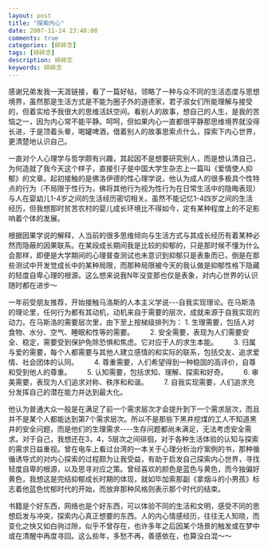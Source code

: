```yaml
---
layout: post
title: "探索内心"
date: 2007-11-24 23:48:00
comments: true
categories: [碎碎念]
tags: [碎碎念]
description: 碎碎念
keywords: 碎碎念
---
```


感谢兄弟发我一天涯链接，看了一篇好帖，领略了一种与众不同的生活态度与思想境界，虽然那是生活方式是不能为圈子外的道德家，君子淑女们所能理解与接受的，但着实给予我很大的思维活跃空间。看别人的故事，想自己的人生，是我的苦恼之一，因为内心常不能平静。呵呵，但如果内心一直都很平静那思维境界就没得长进，于是顶着头晕，喝罐啤酒，借着别人的故事思索点什么，探索下内心世界，更清楚地认识自己。

一直对个人心理学与哲学颇有兴趣，其起因不是想要研究别人，而是想认清自己，为何造就了我今天这个样子，直接引子是中国大学生杂志上一篇叫《爱情使人抑郁》的文章。起初接触的是佛洛伊德的性心理学说，他认为成人的很多极具个性特点的行为（不局限于性行为，佛将其他行为视为性行为在日常生活中的隐晦表现）与人在婴幼儿1-4岁之间的生活经历密切相关。虽然不能记忆1-4四岁之间的生活经历，但我想那时贫苦农村的婴儿成长环境比不得如今，定有某种程度上的不足影响着个体的发展。

根据因果学说的解释，人当前的很多思维倾向与生活方式与其成长经历有着某种必然而隐蔽的因果联系。在某段成长期间我是比较的抑郁的，只是那时候不懂为什么会那样，即便是大学期间的心理普查测试也未意识到抑郁只是表象而已，倒是在那些测试中开发觉成长中的某种局限，而那种局限被今天的我认做是抑郁性格下隐藏的轻度自卑心理的根源。这么想来说我N年没变那也仅是表象，对内心世界的认识随时都在进步～

一年前受朋友推荐，开始接触马洛斯的人本主义学说---自我实现理论。在马斯洛的理论里，任何行为都有其动机，动机来自于需要的层次，成就来源于自我实现的动力。在马斯洛的需要层次里，由下至上按梯级排列为：
	1. 生理需要，包括人对食物、水分、空气、睡眠和性等的需要。
　　2. 安全需要，表现为人们需要安全、稳定，需要受到保护免除恐惧和焦虑。它对应于人的求生本能。
　　3. 归属与爱的需要，每个人都需要与其他人建立感情的和实际的联系，包括交友、追求爱情、社会团体的认同。
　　4. 尊重需要，人们希望得到一种稳固的高评价，自尊和受到他人的尊重。
　　5. 认知需要，包括求知、理解、探索和好奇。
　　6. 审美需要，表现为人们追求对称、秩序和和谐。
　　7. 自我实现需要，人们追求充分发挥自己的潜在能力并达到最大化。

他认为普通大众一般是在满足了前一个需求层次才会提升到下一个需求层次，而且并不是某个人都能达到第7个需求层次。所以不是那些下黑井挖煤的工人不知道黑井的安全问题，而是他们的生理需求----生存问题都尚未满足，无法考虑安全需求。对于自己，我想还在3，4，5层次之间徘徊，对于各种生活体验的认知与探索的需求日益重视。曾在电车上看过台湾的一本关于心理分析治疗案例的书，那种循循诱导式的对内心探索的过程颇为让我受益，有助于启发自己探索内心世界，寻找轻度自卑的根源，以及思寻对应之策。曾经喜欢的颜色是蓝色与黄色，而今独偏好黄色，我想这是完结抑郁成长时期的体现，就如毕加索那副《拿烟斗的小男孩》标志着他蓝色忧郁时代的开始，而放弃那种风格则表示那个时代的结束。

书籍是个好东西，网络也是个好东西，可以体验不同的生活和文明，感受不同的思想启发与冲突，探索内心真正想要的东西。人的内心情感经历，往往无人知晓，而变化之快又如白驹过隙，似乎不曾存在，也许多年之后因某个场景的触发或在梦中或在清醒中再度寻回。这么些年，多愁不再，善感依在，也算没白混～～
